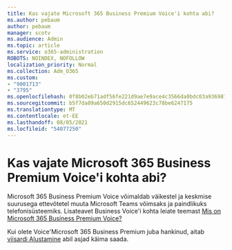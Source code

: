 ```yaml
---
title: Kas vajate Microsoft 365 Business Premium Voice'i kohta abi?
ms.author: pebaum
author: pebaum
manager: scotv
ms.audience: Admin
ms.topic: article
ms.service: o365-administration
ROBOTS: NOINDEX, NOFOLLOW
localization_priority: Normal
ms.collection: Adm_O365
ms.custom:
- "9001713"
- "3795"
ms.openlocfilehash: 0f8b02eb71adf56fe221d9ae7e9ace4c3566da0bdc03a93698746e938a36a283
ms.sourcegitcommit: b5f7da89a650d2915dc652449623c78be6247175
ms.translationtype: MT
ms.contentlocale: et-EE
ms.lasthandoff: 08/05/2021
ms.locfileid: "54077250"
---
```

# <a name="need-help-with-microsoft-365-business-premium-voice"></a>Kas vajate Microsoft 365 Business Premium Voice'i kohta abi?

Microsoft 365 Business Premium Voice võimaldab väikestel ja keskmise suurusega ettevõtetel muuta Microsoft Teams võimsaks ja paindlikuks telefonisüsteemiks. Lisateavet Business Voice'i kohta leiate teemast [Mis on Microsoft 365 Business Premium Voice?](https://docs.microsoft.com/microsoftteams/business-voice/whats-business-voice)

Kui olete Voice'Microsoft 365 Business Premium juba hankinud, aitab [viisardi Alustamine](https://docs.microsoft.com/microsoftteams/business-voice/use-getting-started-wizard) abil asjad käima saada. 
